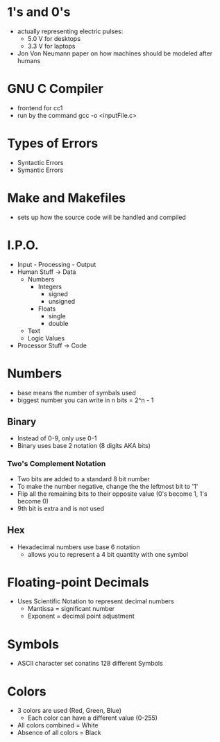 # 1's and 0's
+ actually representing electric pulses:
	- 5.0 V for desktops
	- 3.3 V for laptops
+ Jon Von Neumann paper on how machines should be modeled after humans

# GNU C Compiler
+ frontend for cc1
+ run by the command gcc -o <output filename> <inputFile.c>

# Types of Errors
+ Syntactic Errors
+ Symantic Errors

# Make and Makefiles
+ sets up how the source code will be handled and compiled

# I.P.O.
+ Input - Processing - Output
+ Human Stuff -> Data
	- Numbers
		* Integers
			* signed
			* unsigned
		* Floats
			* single
			* double
	- Text
	- Logic Values
+ Processor Stuff -> Code

# Numbers
+ base means the number of symbals used
+ biggest number you can write in n bits = 2^n - 1

## Binary
+ Instead of 0-9, only use 0-1
+ Binary uses base 2 notation (8 digits AKA bits)

### Two's Complement Notation
+ Two bits are added to a standard 8 bit number 
+ To make the number negative, change the the leftmost bit to '1'
+ Flip all the remaining bits to their opposite value (0's become 1, 1's become 0)
+ 9th bit is extra and is not used

## Hex
+ Hexadecimal numbers use base 6 notation
	- allows you to represent a 4 bit quantity with one symbol

# Floating-point Decimals
+ Uses Scientific Notation to represent decimal numbers
	- Mantissa = significant number
	- Exponent = decimal point adjustment

# Symbols
+ ASCII character set conatins 128 different Symbols

# Colors
+ 3 colors are used (Red, Green, Blue)
	- Each color can have a different value (0-255)
+ All colors combined = White
+ Absence of all colors = Black
